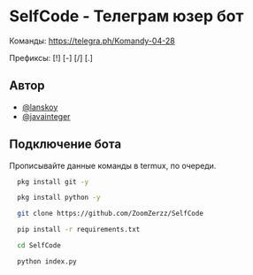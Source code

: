 
# SelfCode - Телеграм юзер бот
Команды: https://telegra.ph/Komandy-04-28

Префиксы: [!] [-] [/] [.]
## Автор

- [@lanskoy](https://github.com/ZoomZerzz)
- [@javainteger](https://t.me/javainteger)

## Подключение бота

Прописывайте данные команды в termux, по очереди.

```bash
  pkg install git -y 
```

```bash
  pkg install python -y 
```
```bash
  git clone https://github.com/ZoomZerzz/SelfCode
```
```bash
  pip install -r requirements.txt
```
```bash
  cd SelfCode
```
```bash
  python index.py
```
